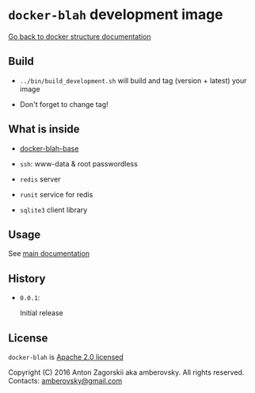 # `docker-blah` development image

[Go back to docker structure documentation](../README.md)

## Build

-   `../bin/build_development.sh` will build and tag (version + latest) your image

-   Don't forget to change tag!

## What is inside
-   [docker-blah-base](../base/README.md)

-   `ssh`: www-data & root passwordless

-   `redis` server

-   `runit` service for redis

-   `sqlite3` client library

## Usage

See [main documentation](/README.md#how_to_run_development)

## History

-   `0.0.1`:

    Initial release

## License

`docker-blah` is [Apache 2.0 licensed](../LICENSE)

Copyright (C) 2016 Anton Zagorskii aka amberovsky.
All rights reserved. Contacts: <amberovsky@gmail.com> 
